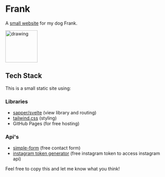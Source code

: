 # Frank

A [small website](https://benwinding.github.io/frank-the-collie) for my dog Frank.

<a href="https://benwinding.github.io/frank-the-collie"> <img src="https://benwinding.github.io/frank-the-collie/images/logo.png" alt="drawing" width="100"/>
</a>

## Tech Stack
This is a small static site using:

### Libraries

- [sapper/svelte](https://sapper.svelte.dev) (view library and routing)
- [tailwind.css](https://tailwindcss.com) (styling)
- GitHub Pages (for free hosting)

### Api's
- [simple-form](https://getsimpleform.com) (free contact form)
- [instagram token generator](https://instagram.pixelunion.net/) (free instagram token to access instagram api)

Feel free to copy this and let me know what you think!